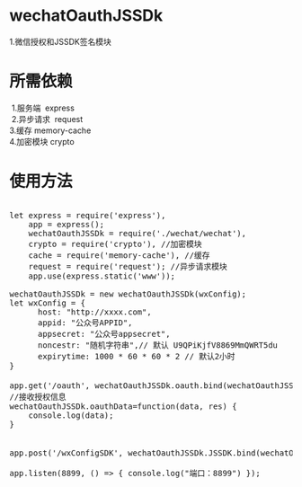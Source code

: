 # wechatOauthJSSDk 
  1.微信授权和JSSDK签名模块
  
# 所需依赖
  1.服务端  express<br/>
  2.异步请求  request<br/>
  3.缓存 memory-cache<br/>
  4.加密模块 crypto<br/>
  
# 使用方法
<pre>

let express = require('express'),
    app = express();
    wechatOauthJSSDk = require('./wechat/wechat'),
    crypto = require('crypto'), //加密模块
    cache = require('memory-cache'), //缓存
    request = require('request'); //异步请求模块
    app.use(express.static('www'));
    
wechatOauthJSSDk = new wechatOauthJSSDk(wxConfig);
let wxConfig = {
      host: "http://xxxx.com",
      appid: "公众号APPID",
      appsecret: "公众号appsecret",
      noncestr: "随机字符串",// 默认 U9QPiKjfV8869MmQWRT5du
      expirytime: 1000 * 60 * 60 * 2 // 默认2小时
}

app.get('/oauth', wechatOauthJSSDk.oauth.bind(wechatOauthJSSDk));//获取授权信息
//接收授权信息
wechatOauthJSSDk.oauthData=function(data, res) {
	console.log(data);
}


app.post('/wxConfigSDK', wechatOauthJSSDk.JSSDK.bind(wechatOauthJSSDk));//获取JSSDK

app.listen(8899, () => { console.log("端口：8899") });
